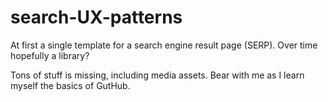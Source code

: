 # search-UX-patterns

At first a single template for a search engine result page (SERP). Over time hopefully a library?

Tons of stuff is missing, including media assets. Bear with me as I learn myself the basics of GutHub.
